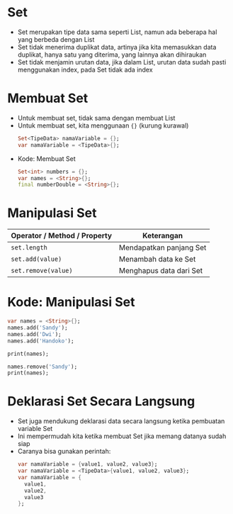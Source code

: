 # Set
* Set merupakan tipe data sama seperti List, namun ada beberapa hal yang berbeda dengan List
* Set tidak menerima duplikat data, artinya jika kita memasukkan data duplikat, hanya satu yang diterima, yang lainnya akan dihiraukan
* Set tidak menjamin urutan data, jika dalam List, urutan data sudah pasti menggunakan index, pada Set tidak ada index

# Membuat Set
* Untuk membuat set, tidak sama dengan membuat List
* Untuk membuat set, kita menggunaan ``` {} ``` (kurung kurawal)
  ```dart
  Set<TipeData> namaVariable = {};
  var namaVariable = <TipeData>{};
  ```
* Kode: Membuat Set
  ```dart
  Set<int> numbers = {};
  var names = <String>{};
  final numberDouble = <String>{};
  ```

# Manipulasi Set
| Operator / Method / Property | Keterangan |
| ---------------------------- | ---------- |
| `set.length` | Mendapatkan panjang Set |
| `set.add(value)` | Menambah data ke Set |
| `set.remove(value)` | Menghapus data dari Set |

# Kode: Manipulasi Set
```dart
var names = <String>{};
names.add('Sandy');
names.add('Dwi');
names.add('Handoko');

print(names);

names.remove('Sandy');
print(names);
```

# Deklarasi Set Secara Langsung
* Set juga mendukung deklarasi data secara langsung ketika pembuatan variable Set
* Ini mempermudah kita ketika membuat Set jika memang datanya sudah siap
* Caranya bisa gunakan perintah:
  ```dart
  var namaVariable = {value1, value2, value3};
  var namaVariable = <TipeData>{value1, value2, value3};
  var namaVariable = {
    value1,
    value2,
    value3
  };
  ```